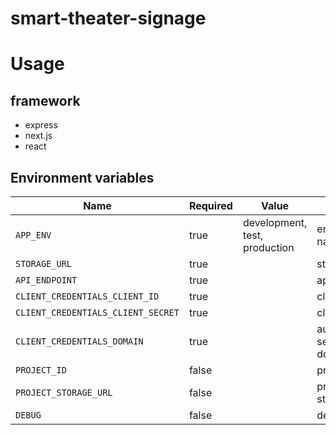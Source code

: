# smart-theater-signage

# Usage

## framework

-   express
-   next.js
-   react

## Environment variables

| Name                               | Required | Value                         | Purpose                 |
| ---------------------------------- | -------- | ----------------------------- | ----------------------- |
| `APP_ENV`                          | true     | development, test, production | environment name        |
| `STORAGE_URL`                      | true     |                               | storage url             |
| `API_ENDPOINT`                     | true     |                               | api endpoint            |
| `CLIENT_CREDENTIALS_CLIENT_ID`     | true     |                               | client id               |
| `CLIENT_CREDENTIALS_CLIENT_SECRET` | true     |                               | client secret           |
| `CLIENT_CREDENTIALS_DOMAIN`        | true     |                               | authorize server domain |
| `PROJECT_ID`                       | false    |                               | project id              |
| `PROJECT_STORAGE_URL`              | false    |                               | project storage url     |
| `DEBUG`                            | false    |                               | debug                   |
